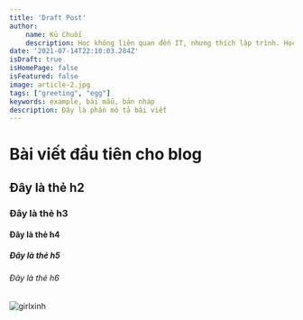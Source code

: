 ```yaml
---
title: 'Draft Post'
author:
    name: Kủ Chuối
    description: Học không liên quan đến IT, nhưng thích lập trình. Học lập trình vì có thời gian và thấy vui chứ không vì gì hết. Thích chia sẻ với những người cùng sở thích
date: '2021-07-14T22:10:03.284Z'
isDraft: true
isHomePage: false
isFeatured: false
image: article-2.jpg
tags: ["greeting", "egg"]
keywords: example, bài mẫu, bản nháp
description: Đây là phần mô tả bài viết
---
```


# Bài viết đầu tiên cho blog
## Đây là thẻ h2
### Đây là thẻ h3
#### Đây là thẻ h4
##### Đây là thẻ h5
###### Đây là thẻ h6
![girlxinh](/images/contents/day-tre/article-5.jpg)